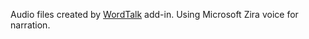 Audio files created by [WordTalk](https://www.wordtalk.org.uk/) add-in.
Using Microsoft Zira voice for narration.
